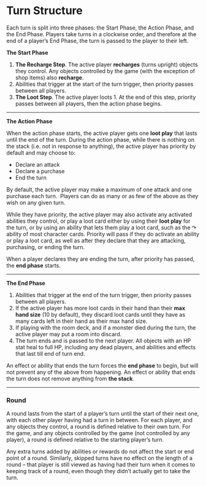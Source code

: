 # Turn Structure

Each turn is split into three phases: the Start Phase, the Action Phase, and the End Phase. Players take turns in a clockwise order, and therefore at the end of a player’s End Phase, the turn is passed to the player to their left.

**The Start Phase**

1.  **The Recharge Step**. The active player **recharges** (turns upright) objects they control. Any objects controlled by the game (with the exception of shop items) also **recharge**.
2.  Abilities that trigger at the start of the turn trigger, then priority passes between all players.
3.  **The Loot Step**. The active player loots 1. At the end of this step, priority passes between all players, then the action phase begins.

* * *

**The Action Phase**

When the action phase starts, the active player gets one **loot play** that lasts until the end of the turn. During the action phase, while there is nothing on the stack (i.e. not in response to anything), the active player has priority by default and may choose to:

*   Declare an attack
*   Declare a purchase
*   End the turn

By default, the active player may make a maximum of one attack and one purchase each turn.  Players can do as many or as few of the above as they wish on any given turn.

While they have priority, the active player may also activate any activated abilities they control, or play a loot card either by using their **loot play** for the turn, or by using an ability that lets them play a loot card, such as the ↷ ability of most character cards. Priority will pass if they do activate an ability or play a loot card, as well as after they declare that they are attacking, purchasing, or ending the turn.

When a player declares they are ending the turn, after priority has passed, the **end phase** starts.

* * *

**The End Phase**

1.  Abilities that trigger at the end of the turn trigger, then priority passes between all players.
2.  If the active player has more loot cards in their hand than their **max hand size** (10 by default), they discard loot cards until they have as many cards left in their hand as their max hand size.
3.  If playing with the room deck, and if a monster died during the turn, the active player may put a room into discard.
4.  The turn ends and is passed to the next player. All objects with an HP stat heal to full HP, including any dead players, and abilities and effects that last till end of turn end.

An effect or ability that ends the turn forces the **end phase** to begin, but will not prevent any of the above from happening. An effect or ability that ends the turn does not remove anything from **the stack**.

* * *

### Round

A round lasts from the start of a player’s turn until the start of their next one, with each other player having had a turn in between. For each player, and any objects they control, a round is defined relative to their own turn. For the game, and any objects controlled by the game (not controlled by any player), a round is defined relative to the starting player’s turn.

Any extra turns added by abilities or rewards do not affect the start or end point of a round. Similarly, skipped turns have no effect on the length of a round – that player is still viewed as having had their turn when it comes to keeping track of a round, even though they didn’t actually get to take the turn.

